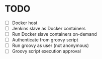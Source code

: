# TODO

- [ ] Docker host
- [ ] Jenkins slave as Docker containers
- [ ] Run Docker slave containers on-demand
- [ ] Authenticate from groovy script
- [ ] Run groovy as user (not anonymous)
- [ ] Groovy script execution approval